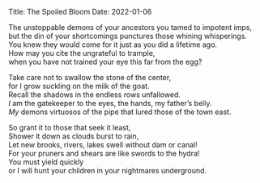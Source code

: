 Title: The Spoiled Bloom
Date: 2022-01-06

The unstoppable demons of your ancestors you tamed to impotent imps,  
but the din of your shortcomings punctures those whining whisperings.  
You knew they would come for it just as you did a lifetime ago.  
How may you cite the ungrateful to trample,  
when you have not trained your eye this far from the egg?  
  
Take care not to swallow the stone of the center,  
for I grow suckling on the milk of the goat.  
Recall the shadows in the endless rows unfallowed.  
*I* am the gatekeeper to the eyes, the hands, my father’s belly.  
*My* demons virtuosos of the pipe that lured those of the town east.  
  
So grant it to those that seek it least,  
Shower it down as clouds burst to rain,  
Let new brooks, rivers, lakes swell without dam or canal!  
For your pruners and shears are like swords to the hydra!  
You must yield quickly  
or I will hunt your children in your nightmares underground.  
